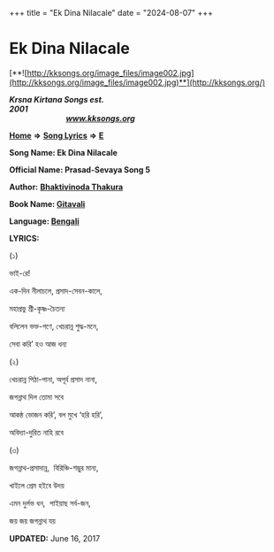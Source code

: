 +++
title = "Ek Dina Nilacale"
date = "2024-08-07"
+++

# Ek Dina Nilacale
[**![http://kksongs.org/image_files/image002.jpg](http://kksongs.org/image_files/image002.jpg)**](http://kksongs.org/)

**_Krsna Kirtana Songs est. 2001_**                                                                                                                                                 **_www.kksongs.org_**

**[Home](http://kksongs.org/)** **⇒** **[Song Lyrics](http://kksongs.org/lyrics.html)** **⇒** **[E](http://kksongs.org/songs/song_e.html)**

**Song Name: Ek Dina Nilacale**

**Official Name: Prasad-Sevaya Song 5**

**Author:** [**Bhaktivinoda Thakura**](http://kksongs.org/authors/list/bhaktivinoda.html)

**Book Name: [Gitavali](http://kksongs.org/authors/literature/gitavali.html)**

**Language: [Bengali](http://kksongs.org/language/list/bengali.html)**

**LYRICS:**

(১)

ভাই\-রে!

এক\-দিন নীলাচলে, প্রসাদ\-সেবন\-কালে,

মহাপ্রভু শ্রী\-কৃষ্ণ\-চৈতন্য

বলিলেন ভক্ত\-গণে, খেচরান্ন শুদ্ধ\-মনে,

সেবা করি’ হও আজ ধন্য

(২)

খেচরান্ন পিঠা\-পানা, অপূর্ব প্রসাদ নানা,

জগন্নাথ দিল তোমা সবে

আকন্ঠ ভোজন করি’, বল মুখে ‘হরি হরি’,

অবিদ্যা\-দুরিত নাহি রবে

(৩)

জগন্নাথ\-প্রসাদান্ন,  বিরিঞ্চি\-শম্ভুর মান্য,

খাইলে প্রেম হ‍ইবে উদয়

এমন দুর্লভ ধন,  পাইয়াছ সর্ব\-জন,

জয় জয় জগন্নাথ যয়

**UPDATED:** June 16, 2017